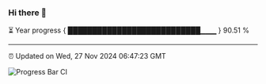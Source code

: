 ### Hi there 👋

⏳ Year progress { ███████████████████████████▁▁▁ } 90.51 %

---

⏰ Updated on Wed, 27 Nov 2024 06:47:23 GMT

![Progress Bar CI](https://github.com/IshwaranRudhara/GIT-ACTION/workflows/Progress%20Bar%20CI/badge.svg)
